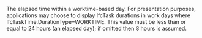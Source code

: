 ﻿The elapsed time within a worktime-based day. For presentation purposes, applications may choose to display IfcTask durations in work days where IfcTaskTime.DurationType=WORKTIME. This value must be less than or equal to 24 hours (an elapsed day); if omitted then 8 hours is assumed.
